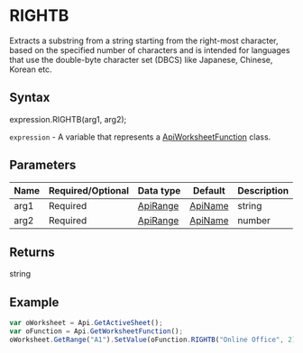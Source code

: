 # RIGHTB

Extracts a substring from a string starting from the right-most character, based on the specified number of characters and is intended for languages that use the double-byte character set (DBCS) like Japanese, Chinese, Korean etc.

## Syntax

expression.RIGHTB(arg1, arg2);

`expression` - A variable that represents a [ApiWorksheetFunction](../ApiWorksheetFunction.md) class.

## Parameters

| **Name** | **Required/Optional** | **Data type** | **Default** | **Description** |
| ------------- | ------------- | ------------- | ------------- | ------------- |
| arg1 | Required | [ApiRange](../../ApiRange/ApiRange.md) | [ApiName](../../ApiName/ApiName.md) | string |  | The text string that contains the characters to extract. |
| arg2 | Required | [ApiRange](../../ApiRange/ApiRange.md) | [ApiName](../../ApiName/ApiName.md) | number |  | A number of the substring characters, based on bytes. |

## Returns

string

## Example



```javascript
var oWorksheet = Api.GetActiveSheet();
var oFunction = Api.GetWorksheetFunction();
oWorksheet.GetRange("A1").SetValue(oFunction.RIGHTB("Online Office", 2));
```
